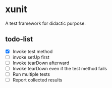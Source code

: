 # xunit
A test framework for didactic purpose.

## todo-list
- [x] Invoke test method
- [ ] invoke setUp first
- [ ] Invoke tearDown afterward
- [ ] Invoke tearDown even if the test method fails
- [ ] Run multiple tests
- [ ] Report collected results